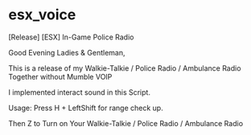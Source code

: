 # esx_voice
[Release] [ESX] In-Game Police Radio

Good Evening Ladies & Gentleman,

This is a release of my Walkie-Talkie / Police Radio / Ambulance Radio Together without Mumble VOIP

I implemented interact sound in this Script.

Usage:
Press H + LeftShift for range check up.

Then Z to Turn on Your Walkie-Talkie / Police Radio / Ambulance Radio
